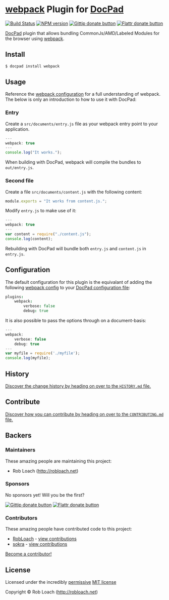 # [webpack](http://github.com/webpack/webpack) Plugin for [DocPad](http://docpad.org)

<!-- BADGES/ -->

[![Build Status](http://img.shields.io/travis-ci/RobLoach/docpad-plugin-webpack.png?branch=master)](http://travis-ci.org/RobLoach/docpad-plugin-webpack "Check this project's build status on TravisCI")
[![NPM version](http://badge.fury.io/js/docpad-plugin-webpack.png)](https://npmjs.org/package/docpad-plugin-webpack "View this project on NPM")
[![Gittip donate button](http://img.shields.io/gittip/robloach.png)](https://www.gittip.com/robloach/ "Donate weekly to this project using Gittip")
[![Flattr donate button](http://img.shields.io/flattr/donate.png?color=yellow)](http://flattr.com/thing/2257574/RobLoach "Donate monthly to this project using Flattr")

<!-- /BADGES -->


[DocPad](https://docpad.org) plugin that allows bundling CommonJs/AMD/Labeled
Modules for the browser using [webpack](http://github.com/webpack/webpack).


## Install

```bash
$ docpad install webpack
```


## Usage

Reference the [webpack configuration](http://webpack.github.io/docs/configuration.html) for
a full understanding of webpack. The below is only an introduction to how to use
it with DocPad:

### Entry

Create a `src/documents/entry.js` file as your webpack entry point to your application.

``` javascript
---
webpack: true
---
console.log("It works.");
```

When building with DocPad, webpack will compile the bundles to
`out/entry.js`.

### Second file

Create a file `src/documents/content.js` with the following content:

``` javascript
module.exports = "It works from content.js.";
```

Modify `entry.js` to make use of it:

``` javascript
---
webpack: true
---
var content = require("./content.js");
console.log(content);
```

Rebuilding with DocPad will bundle both `entry.js` and `content.js` in `entry.js`.


## Configuration

The default configuration for this plugin is the equivalant of adding the following [webpack config](http://webpack.github.io/docs/configuration.html) to your [DocPad configuration file](http://docpad.org/docs/config):

``` coffeescript
plugins:
	webpack:
		verbose: false
		debug: true
```

It is also possible to pass the options through on a document-basis:
``` javascript
---
webpack:
	verbose: false
	debug: true
---
var myfile = require('./myfile');
console.log(myfile);
```

<!-- HISTORY/ -->

## History
[Discover the change history by heading on over to the `HISTORY.md` file.](https://github.com/RobLoach/docpad-plugin-webpack/blob/master/HISTORY.md#files)

<!-- /HISTORY -->


<!-- CONTRIBUTE/ -->

## Contribute

[Discover how you can contribute by heading on over to the `CONTRIBUTING.md` file.](https://github.com/RobLoach/docpad-plugin-webpack/blob/master/CONTRIBUTING.md#files)

<!-- /CONTRIBUTE -->


<!-- BACKERS/ -->

## Backers

### Maintainers

These amazing people are maintaining this project:

- Rob Loach (http://robloach.net)

### Sponsors

No sponsors yet! Will you be the first?

[![Gittip donate button](http://img.shields.io/gittip/robloach.png)](https://www.gittip.com/robloach/ "Donate weekly to this project using Gittip")
[![Flattr donate button](http://img.shields.io/flattr/donate.png?color=yellow)](http://flattr.com/thing/2257574/RobLoach "Donate monthly to this project using Flattr")

### Contributors

These amazing people have contributed code to this project:

- [RobLoach](https://github.com/RobLoach) - [view contributions](https://github.com/RobLoach/docpad-plugin-webpack/commits?author=RobLoach)
- [sokra](https://github.com/sokra) - [view contributions](https://github.com/RobLoach/docpad-plugin-webpack/commits?author=sokra)

[Become a contributor!](https://github.com/RobLoach/docpad-plugin-webpack/blob/master/CONTRIBUTING.md#files)

<!-- /BACKERS -->


<!-- LICENSE/ -->

## License

Licensed under the incredibly [permissive](http://en.wikipedia.org/wiki/Permissive_free_software_licence) [MIT license](http://creativecommons.org/licenses/MIT/)

Copyright &copy; Rob Loach (http://robloach.net)

<!-- /LICENSE -->


